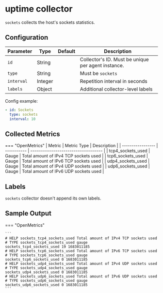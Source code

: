 # uptime collector

`sockets` collects the host's sockets statistics.

## Configuration

| Parameter  | Type    | Default | Description                                        |
| ---------- | ------- | ------- | -------------------------------------------------- |
| `id`       | String  |         | Collector's ID. Must be unique per agent instance. |
| `type`     | String  |         | Must be `sockets`                                  |
| `interval` | Integer |         | Repetition interval in seconds                     |
| `labels`   | Object  |         | Additional collector-level labels                  |

Config example:

``` yaml
- id: Sockets
  type: sockets
  interval: 10
```

## Collected Metrics

=== "OpenMetrics"
  | Metric            | Metric Type | Description                           |
  | ----------------- | ----------- | ------------------------------------- |
  | tcp4_sockets_used | Gauge       | Total amount of IPv4 TCP sockets used |
  | tcp6_sockets_used | Gauge       | Total amount of IPv6 TCP sockets used |
  | udp4_sockets_used | Gauge       | Total amount of IPv4 UDP sockets used |
  | udp6_sockets_used | Gauge       | Total amount of IPv6 UDP sockets used |



## Labels

`sockets` collector doesn't append its own labels.

## Sample Output

=== "OpenMetrics"

    ```
    # HELP sockets_tcp4_sockets_used Total amount of IPv4 TCP sockets used
    # TYPE sockets_tcp4_sockets_used gauge
    sockets_tcp4_sockets_used 19 1683011185
    # HELP sockets_tcp6_sockets_used Total amount of IPv6 TCP sockets used
    # TYPE sockets_tcp6_sockets_used gauge
    sockets_tcp6_sockets_used 0 1683011185
    # HELP sockets_udp4_sockets_used Total amount of IPv4 UDP sockets used
    # TYPE sockets_udp4_sockets_used gauge
    sockets_udp4_sockets_used 0 1683011185
    # HELP sockets_udp6_sockets_used Total amount of IPv6 UDP sockets used
    # TYPE sockets_udp6_sockets_used gauge
    sockets_udp6_sockets_used 0 1683011185    
    ```
